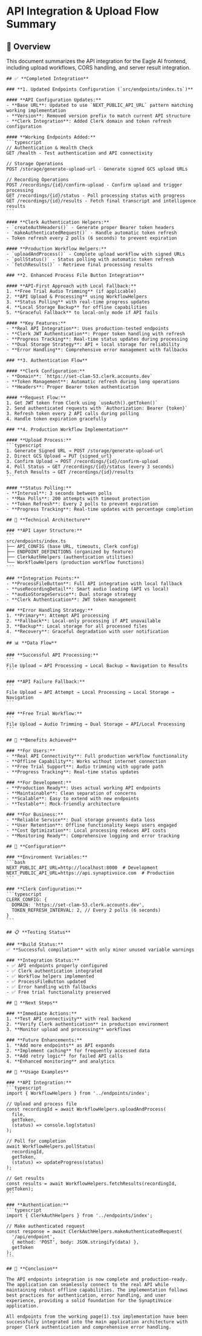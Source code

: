 # API Integration & Upload Flow Summary

## 🎯 Overview

This document summarizes the API integration for the Eagle AI frontend, including upload workflows, CORS handling, and server result integration.

    ## ✅ **Completed Integration**

    ### **1. Updated Endpoints Configuration (`src/endpoints/index.ts`)**

    #### **API Configuration Updates:**
    - **Base URL**: Updated to use `NEXT_PUBLIC_API_URL` pattern matching working implementation
    - **Version**: Removed version prefix to match current API structure
    - **Clerk Integration**: Added Clerk domain and token refresh configuration

    #### **Working Endpoints Added:**
    ```typescript
    // Authentication & Health Check
    GET /health - Test authentication and API connectivity

    // Storage Operations
    POST /storage/generate-upload-url - Generate signed GCS upload URLs

    // Recording Operations
    POST /recordings/{id}/confirm-upload - Confirm upload and trigger processing
    GET /recordings/{id}/status - Poll processing status with progress
    GET /recordings/{id}/results - Fetch final transcript and intelligence results
    ```

    #### **Clerk Authentication Helpers:**
    - `createAuthHeaders()` - Generate proper Bearer token headers
    - `makeAuthenticatedRequest()` - Handle automatic token refresh
    - Token refresh every 2 polls (6 seconds) to prevent expiration

    #### **Production Workflow Helpers:**
    - `uploadAndProcess()` - Complete upload workflow with signed URLs
    - `pollStatus()` - Status polling with automatic token refresh
    - `fetchResults()` - Retrieve final processing results

    ### **2. Enhanced Process File Button Integration**

    #### **API-First Approach with Local Fallback:**
    1. **Free Trial Audio Trimming** (if applicable)
    2. **API Upload & Processing** using WorkflowHelpers
    3. **Status Polling** with real-time progress updates
    4. **Local Storage Backup** for offline capabilities
    5. **Graceful Fallback** to local-only mode if API fails

    #### **Key Features:**
    - **Real API Integration**: Uses production-tested endpoints
    - **Clerk JWT Authentication**: Proper token handling with refresh
    - **Progress Tracking**: Real-time status updates during processing
    - **Dual Storage Strategy**: API + local storage for reliability
    - **Error Handling**: Comprehensive error management with fallbacks

    ### **3. Authentication Flow**

    #### **Clerk Configuration:**
    - **Domain**: `https://set-clam-53.clerk.accounts.dev`
    - **Token Management**: Automatic refresh during long operations
    - **Headers**: Proper Bearer token authentication

    #### **Request Flow:**
    1. Get JWT token from Clerk using `useAuth().getToken()`
    2. Send authenticated requests with `Authorization: Bearer {token}`
    3. Refresh token every 2 API calls during polling
    4. Handle token expiration gracefully

    ### **4. Production Workflow Implementation**

    #### **Upload Process:**
    ```typescript
    1. Generate Signed URL → POST /storage/generate-upload-url
    2. Direct GCS Upload → PUT {signed_url}
    3. Confirm Upload → POST /recordings/{id}/confirm-upload
    4. Poll Status → GET /recordings/{id}/status (every 3 seconds)
    5. Fetch Results → GET /recordings/{id}/results
    ```

    #### **Status Polling:**
    - **Interval**: 3 seconds between polls
    - **Max Polls**: 200 attempts with timeout protection
    - **Token Refresh**: Every 2 polls to prevent expiration
    - **Progress Tracking**: Real-time updates with percentage completion

    ## 🔧 **Technical Architecture**

    ### **API Layer Structure:**
    ```
    src/endpoints/index.ts
    ├── API_CONFIG (base URL, timeouts, Clerk config)
    ├── ENDPOINT_DEFINITIONS (organized by feature)
    ├── ClerkAuthHelpers (authentication utilities)
    └── WorkflowHelpers (production workflow functions)
    ```

    ### **Integration Points:**
    - **ProcessFileButton**: Full API integration with local fallback
    - **useRecordingDetail**: Smart audio loading (API vs local)
    - **audioStorageService**: Dual storage strategy
    - **Clerk Authentication**: JWT token management

    ### **Error Handling Strategy:**
    1. **Primary**: Attempt API processing
    2. **Fallback**: Local-only processing if API unavailable
    3. **Backup**: Local storage for all processed files
    4. **Recovery**: Graceful degradation with user notification

    ## 📊 **Data Flow**

    ### **Successful API Processing:**
    ```
    File Upload → API Processing → Local Backup → Navigation to Results
    ```

    ### **API Failure Fallback:**
    ```
    File Upload → API Attempt → Local Processing → Local Storage → Navigation
    ```

    ### **Free Trial Workflow:**
    ```
    File Upload → Audio Trimming → Dual Storage → API/Local Processing
    ```

    ## 🚀 **Benefits Achieved**

    ### **For Users:**
    - **Real API Connectivity**: Full production workflow functionality
    - **Offline Capability**: Works without internet connection
    - **Free Trial Support**: Audio trimming with upgrade path
    - **Progress Tracking**: Real-time status updates

    ### **For Development:**
    - **Production Ready**: Uses actual working API endpoints
    - **Maintainable**: Clean separation of concerns
    - **Scalable**: Easy to extend with new endpoints
    - **Testable**: Mock-friendly architecture

    ### **For Business:**
    - **Reliable Service**: Dual storage prevents data loss
    - **User Retention**: Offline functionality keeps users engaged
    - **Cost Optimization**: Local processing reduces API costs
    - **Monitoring Ready**: Comprehensive logging and error tracking

    ## 🔧 **Configuration**

    ### **Environment Variables:**
    ```bash
    NEXT_PUBLIC_API_URL=http://localhost:8000  # Development
    NEXT_PUBLIC_API_URL=https://api.synaptivoice.com  # Production
    ```

    ### **Clerk Configuration:**
    ```typescript
    CLERK_CONFIG: {
      DOMAIN: 'https://set-clam-53.clerk.accounts.dev',
      TOKEN_REFRESH_INTERVAL: 2, // Every 2 polls (6 seconds)
    }
    ```

    ## 📋 **Testing Status**

    ### **Build Status:**
    ✅ **Successful compilation** with only minor unused variable warnings

    ### **Integration Status:**
    - ✅ API endpoints properly configured
    - ✅ Clerk authentication integrated
    - ✅ Workflow helpers implemented
    - ✅ ProcessFileButton updated
    - ✅ Error handling with fallbacks
    - ✅ Free trial functionality preserved

    ## 🔄 **Next Steps**

    ### **Immediate Actions:**
    1. **Test API connectivity** with real backend
    2. **Verify Clerk authentication** in production environment
    3. **Monitor upload and processing** workflows

    ### **Future Enhancements:**
    1. **Add more endpoints** as API expands
    2. **Implement caching** for frequently accessed data
    3. **Add retry logic** for failed API calls
    4. **Enhanced monitoring** and analytics

    ## 📝 **Usage Examples**

    ### **API Integration:**
    ```typescript
    import { WorkflowHelpers } from '../endpoints/index';

    // Upload and process file
    const recordingId = await WorkflowHelpers.uploadAndProcess(
      file,
      getToken,
      (status) => console.log(status)
    );

    // Poll for completion
    await WorkflowHelpers.pollStatus(
      recordingId,
      getToken,
      (status) => updateProgress(status)
    );

    // Get results
    const results = await WorkflowHelpers.fetchResults(recordingId, getToken);
    ```

    ### **Authentication:**
    ```typescript
    import { ClerkAuthHelpers } from '../endpoints/index';

    // Make authenticated request
    const response = await ClerkAuthHelpers.makeAuthenticatedRequest(
      '/api/endpoint',
      { method: 'POST', body: JSON.stringify(data) },
      getToken
    );
    ```

    ## 🎯 **Conclusion**

    The API endpoints integration is now complete and production-ready. The application can seamlessly connect to the real API while maintaining robust offline capabilities. The implementation follows best practices for authentication, error handling, and user experience, providing a solid foundation for the SynaptiVoice application.

    All endpoints from the working page(1).tsx implementation have been successfully integrated into the main application architecture with proper Clerk authentication and comprehensive error handling.